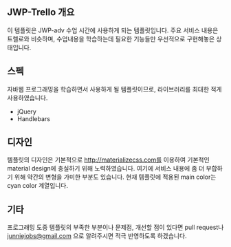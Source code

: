 ## JWP-Trello 개요

이 템플릿은 JWP-adv 수업 시간에 사용하게 되는 템플릿입니다.
주요 서비스 내용은 트렐로와 비슷하며, 수업내용을 학습하는데 필요한 기능들만 우선적으로 구현해놓은 상태입니다.

## 스펙

자바웹 프로그래밍을 학습하면서 사용하게 될 템플릿이므로, 라이브러리를 최대한 적게 사용하였습니다.

- jQuery
- Handlebars

## 디자인

템플릿의 디자인은 기본적으로 http://materializecss.com를 이용하여 기본적인 material design에 충실하기 위해 노력하였습니다. 여기에 서비스 내용에 좀 더 부합하기 위해 약간의 변형을 가미한 부분도 있습니다. 현재 템플릿에 적용된 main color는 cyan color 계열입니다.


## 기타

프로그래밍 도중 템플릿의 부족한 부분이나 문제점, 개선할 점이 있다면 pull request나 junniejobs@gmail.com 으로 알려주시면 적극 반영하도록 하겠습니다.
